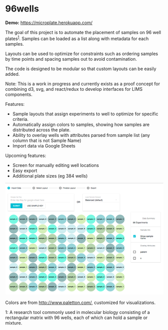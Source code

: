 # 96wells

**Demo:** https://microplate.herokuapp.com/

The goal of this project is to automate the placement of samples on 96 well plates<sup>[1](#myfootnote1)</sup>. Samples can be loaded as a list along with metadata for each samples. 

Layouts can be used to optimize for constraints such as ordering samples by time points and spacing samples out to avoid contamination. 

The code is designed to be modular so that custom layouts can be easily added. 

Note: This is a work in progress and currently exists as a proof concept for combining d3, svg, and react/redux to develop interfaces for LIMS components.

Features:

* Sample layouts that assign experiments to well to optimize for specific criteria.
* Automatically assign colors to samples, showing how samples are distributed across the plate.
* Ability to overlay wells with attributes parsed from sample list (any column that is not Sample Name)
* Import data via Google Sheets

Upcoming features:

* Screen for manually editing well locations
* Easy export
* Additional plate sizes (eg 384 wells)

![Screenshot](/example.png "Screenshot")

Colors are from http://www.paletton.com/, customized for visualizations. 

<a name="myfootnote1">1</a>: A research tool commonly used in molecular biology consisting of a rectangular matrix with 96 wells, each of which can hold a sample or mixture. 

